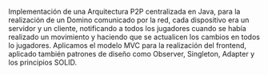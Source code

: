 Implementación de una Arquitectura P2P centralizada en Java, para la realización de un Domino comunicado por la red, cada dispositivo era un servidor y un cliente, notificando a todos los jugadores cuando se había realizado un movimiento y haciendo que se actualicen los cambios en todos lo jugadores. Aplicamos el modelo MVC para la realización del frontend, aplicado también patrones de diseño como Observer, Singleton, Adapter y los principios SOLID.
